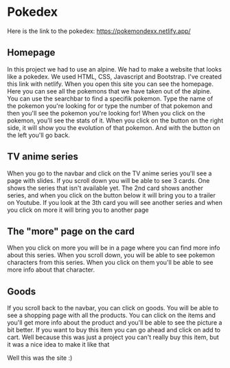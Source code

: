 # Pokedex
Here is the link to the pokedex: https://pokemondexx.netlify.app/

## Homepage
In this project we had to use an alpine. We had to make a website that looks like a pokedex. We used HTML, CSS, Javascript and Bootstrap. I've created this link with netlify. When you open this site you can see the homepage.
Here you can see all the pokemons that we have taken out of the alpine. You can use the searchbar to find a specifik pokemon. Type the name of the pokemon you're looking for or type the number of that pokemon and then you'll see the pokemon you're looking for!
When you click on the pokemon, you'll see the stats of it. When you click on the button on the right side, it will show you the evolution of that pokemon. And with the button on the left you'll go back.

## TV anime series
When you go to the navbar and click on the TV anime series you'll see a page with slides. If you scroll down you will be able to see 3 cards. One shows the series that isn't available yet. The 2nd card shows another series, and when you click on the button below it will bring you to a trailer on Youtube.
If you look at the 3th card you will see another series and when you click on more it will bring you to another page

## The "more" page on the card
When you click on more you will be in a page where you can find more info about this series. When you scroll down, you will be able to see pokemon characters from this series. When you click on them you'll be able to see more info about that character.

## Goods
If you scroll back to the navbar, you can click on goods. You will be able to see a shopping page with all the products. You can click on the items and you'll get more info about the product and you'll be able to see the picture a bit better.
If you want to buy this item you can go ahead and click on add to cart. Well because this was just a project you can't really buy this item, but it was a nice idea to make it like that

Well this was the site :)
